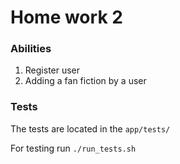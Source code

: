 # Home work 2
### Abilities
1) Register user
2) Adding a fan fiction by a user

### Tests
The tests are located in the `app/tests/`

For testing run `./run_tests.sh`
